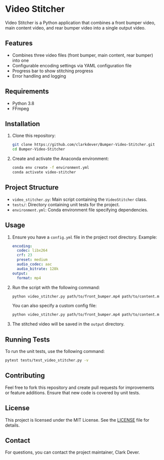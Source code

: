 # Video Stitcher

Video Stitcher is a Python application that combines a front bumper video, main content video, and rear bumper video into a single output video.

## Features

- Combines three video files (front bumper, main content, rear bumper) into one
- Configurable encoding settings via YAML configuration file
- Progress bar to show stitching progress
- Error handling and logging

## Requirements

- Python 3.8
- FFmpeg

## Installation

1. Clone this repository:
   ```bash
   git clone https://github.com/clarkdever/Bumper-Video-Stitcher.git
   cd Bumper-Video-Stitcher
   ```

2. Create and activate the Anaconda environment:
   ```bash
   conda env create -f environment.yml
   conda activate video-stitcher
   ```

## Project Structure

- `video_stitcher.py`: Main script containing the `VideoStitcher` class.
- `tests/`: Directory containing unit tests for the project.
- `environment.yml`: Conda environment file specifying dependencies.

## Usage

1. Ensure you have a `config.yml` file in the project root directory. Example:
   ```yaml
   encoding:
     codec: libx264
     crf: 23
     preset: medium
     audio_codec: aac
     audio_bitrate: 128k
   output:
     format: mp4
   ```

2. Run the script with the following command:
   ```bash
   python video_stitcher.py path/to/front_bumper.mp4 path/to/content.mp4 path/to/rear_bumper.mp4
   ```

   You can also specify a custom config file:
   ```bash
   python video_stitcher.py path/to/front_bumper.mp4 path/to/content.mp4 path/to/rear_bumper.mp4 --config path/to/custom_config.yml
   ```

3. The stitched video will be saved in the `output` directory.

## Running Tests

To run the unit tests, use the following command:
```bash
pytest tests/test_video_stitcher.py -v
```

## Contributing

Feel free to fork this repository and create pull requests for improvements or feature additions. Ensure that new code is covered by unit tests.

## License

This project is licensed under the MIT License. See the [LICENSE](LICENSE.md) file for details.

## Contact

For questions, you can contact the project maintainer, Clark Dever.
